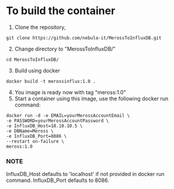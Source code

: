 # To build the container
1. Clone the repository, 
```
git clone https://github.com/nebula-it/MerossToInfluxDB.git
```
2. Change directory to "MerossToInfluxDB/"
```
cd MerossToInfluxDB/
```
3. Build using docker
```
docker build -t merossinflux:1.0 .
```
4. You image is ready now with tag "meross:1.0"
5. Start a container using this image, use the following docker run command:
```
docker run -d -e EMAIL=yourMerossAccountEmail \
-e PASSWORD=yourMerossAccountPassword \
-e InfluxDB_Host=10.10.10.5 \
-e DBName=Meross \ 
-e InfluxDB_Port=8086 \
--restart on-failure \
meross:1.0
```

### NOTE

InfluxDB_Host defaults to 'localhost' if not provided in docker run command. InfluxDB_Port defaults to 8086.
